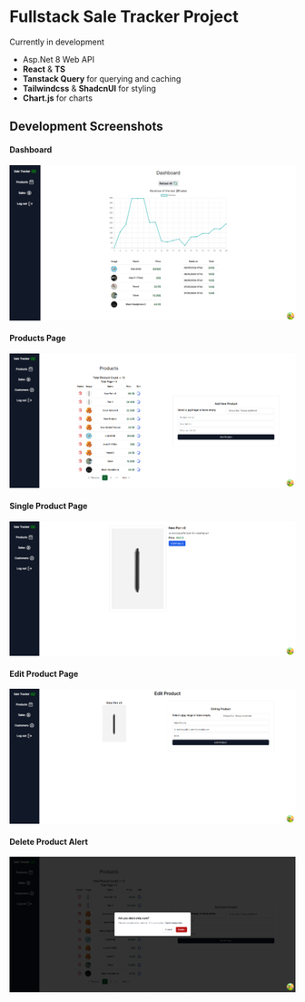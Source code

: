 # Fullstack Sale Tracker Project

Currently in development

- Asp.Net 8 Web API
- **React** & **TS**
- **Tanstack Query** for querying and caching
- **Tailwindcss** & **ShadcnUI** for styling
- **Chart.js** for charts

## Development Screenshots

#### Dashboard

![Development](./screenshots/development.png)

#### Products Page

![Products](./screenshots/development_products_page.png)

#### Single Product Page

![SingleProduct](./screenshots/development_singleproductpage.png)

#### Edit Product Page

![EditProduct](./screenshots/development_editproductpage.png)

#### Delete Product Alert

![DeleteProduct](./screenshots/development_deleteproduct.png)
